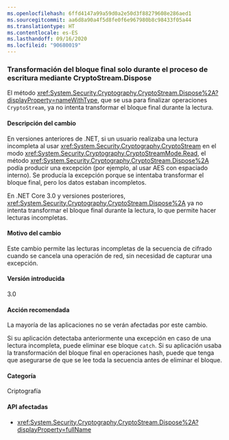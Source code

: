 ```yaml
---
ms.openlocfilehash: 6ffd4147a99a59d0a2e50d3f88279608e286aed1
ms.sourcegitcommit: aa6d8a90a4f5d8fe0f6e967980b8c98433f05a44
ms.translationtype: HT
ms.contentlocale: es-ES
ms.lasthandoff: 09/16/2020
ms.locfileid: "90680019"
---
```

### <a name="cryptostreamdispose-transforms-final-block-only-when-writing"></a>Transformación del bloque final solo durante el proceso de escritura mediante CryptoStream.Dispose

El método <xref:System.Security.Cryptography.CryptoStream.Dispose%2A?displayProperty=nameWithType>, que se usa para finalizar operaciones `CryptoStream`, ya no intenta transformar el bloque final durante la lectura.

#### <a name="change-description"></a>Descripción del cambio

En versiones anteriores de .NET, si un usuario realizaba una lectura incompleta al usar <xref:System.Security.Cryptography.CryptoStream> en el modo <xref:System.Security.Cryptography.CryptoStreamMode.Read>, el método <xref:System.Security.Cryptography.CryptoStream.Dispose%2A> podía producir una excepción (por ejemplo, al usar AES con espaciado interno). Se producía la excepción porque se intentaba transformar el bloque final, pero los datos estaban incompletos.

En .NET Core 3.0 y versiones posteriores, <xref:System.Security.Cryptography.CryptoStream.Dispose%2A> ya no intenta transformar el bloque final durante la lectura, lo que permite hacer lecturas incompletas.

#### <a name="reason-for-change"></a>Motivo del cambio

Este cambio permite las lecturas incompletas de la secuencia de cifrado cuando se cancela una operación de red, sin necesidad de capturar una excepción.

#### <a name="version-introduced"></a>Versión introducida

3.0

#### <a name="recommended-action"></a>Acción recomendada

La mayoría de las aplicaciones no se verán afectadas por este cambio.

Si su aplicación detectaba anteriormente una excepción en caso de una lectura incompleta, puede eliminar ese bloque `catch`.
Si su aplicación usaba la transformación del bloque final en operaciones hash, puede que tenga que asegurarse de que se lee toda la secuencia antes de eliminar el bloque.

#### <a name="category"></a>Categoría

Criptografía

#### <a name="affected-apis"></a>API afectadas

- <xref:System.Security.Cryptography.CryptoStream.Dispose%2A?displayProperty=fullName>

<!--

#### Affected APIs

- `M:System.Security.Cryptography.CryptoStream.Dispose`

-->
